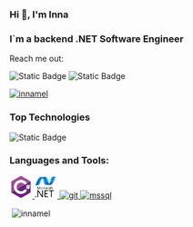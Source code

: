### Hi 👋, I'm Inna
### I`m a backend .NET Software Engineer


Reach me out:

![Static Badge](https://img.shields.io/badge/%20%20%20%20Inna%20%20Melnikova-%23EA4335?style=for-the-badge&logo=gmail&logoColor=ffffff&logoSize=auto&link=www.linkedin.com%2Fin%2Finnamelnikova-57550862)
![Static Badge](https://img.shields.io/badge/%20%20%20%20Inna%20%20Melnikova-0A66C2?style=for-the-badge&logo=linkedin&logoColor=ffffff&logoSize=auto&link=www.linkedin.com%2Fin%2Finnamelnikova-57550862)


<p align="left"> <a href="https://github.com/ryo-ma/github-profile-trophy"><img src="https://github-profile-trophy.vercel.app/?username=innamel" alt="innamel" /></a> </p>

### Top Technologies

![Static Badge](https://img.shields.io/badge/%20%20%20%20dot%20Net%20Core-ffffff?style=for-the-badge&logo=dotnet&logoColor=ffffff&logoSize=auto&labelColor=9a4f96&color=black)

<p align="left">
</p>

<h3 align="left">Languages and Tools:</h3>
<p align="left"> <a href="https://www.w3schools.com/cs/" target="_blank" rel="noreferrer"> <img src="https://raw.githubusercontent.com/devicons/devicon/master/icons/csharp/csharp-original.svg" alt="csharp" width="40" height="40"/> </a> <a href="https://dotnet.microsoft.com/" target="_blank" rel="noreferrer"> <img src="https://raw.githubusercontent.com/devicons/devicon/master/icons/dot-net/dot-net-original-wordmark.svg" alt="dotnet" width="40" height="40"/> </a> <a href="https://git-scm.com/" target="_blank" rel="noreferrer"> <img src="https://www.vectorlogo.zone/logos/git-scm/git-scm-icon.svg" alt="git" width="40" height="40"/> </a> <a href="https://www.microsoft.com/en-us/sql-server" target="_blank" rel="noreferrer"> <img src="https://www.svgrepo.com/show/303229/microsoft-sql-server-logo.svg" alt="mssql" width="40" height="40"/> </a> </p>



<p>&nbsp;<img align="center" src="https://github-readme-stats.vercel.app/api?username=innamel&show_icons=true&locale=en" alt="innamel" /></p>
